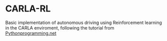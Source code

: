 # CARLA-RL
Basic implementation of autonomous driving using Reinforcement learning in the CARLA enviroment, following the tutorial from [Pythonprogramming.net](https://pythonprogramming.net/introduction-self-driving-autonomous-cars-carla-python/)
